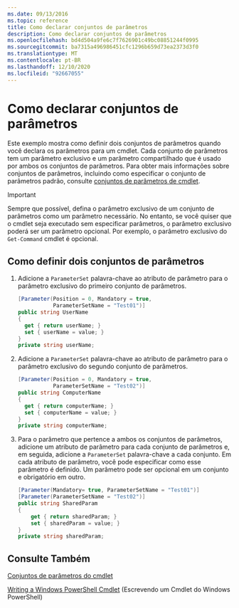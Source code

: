 ```yaml
---
ms.date: 09/13/2016
ms.topic: reference
title: Como declarar conjuntos de parâmetros
description: Como declarar conjuntos de parâmetros
ms.openlocfilehash: bd4d504a9fe6c7f7626901c49bc08851244f0995
ms.sourcegitcommit: ba7315a496986451cfc1296b659d73ea2373d3f0
ms.translationtype: MT
ms.contentlocale: pt-BR
ms.lasthandoff: 12/10/2020
ms.locfileid: "92667055"
---
```

# <a name="how-to-declare-parameter-sets"></a>Como declarar conjuntos de parâmetros

Este exemplo mostra como definir dois conjuntos de parâmetros quando você declara os parâmetros para um cmdlet. Cada conjunto de parâmetros tem um parâmetro exclusivo e um parâmetro compartilhado que é usado por ambos os conjuntos de parâmetros. Para obter mais informações sobre conjuntos de parâmetros, incluindo como especificar o conjunto de parâmetros padrão, consulte [conjuntos de parâmetros de cmdlet](./cmdlet-parameter-sets.md).

> [!IMPORTANT]
> Sempre que possível, defina o parâmetro exclusivo de um conjunto de parâmetros como um parâmetro necessário. No entanto, se você quiser que o cmdlet seja executado sem especificar parâmetros, o parâmetro exclusivo poderá ser um parâmetro opcional. Por exemplo, o parâmetro exclusivo do `Get-Command` cmdlet é opcional.

## <a name="how-to-define-two-parameter-sets"></a>Como definir dois conjuntos de parâmetros

1. Adicione a `ParameterSet` palavra-chave ao atributo de parâmetro para o parâmetro exclusivo do primeiro conjunto de parâmetros.

   ```csharp
   [Parameter(Position = 0, Mandatory = true,
              ParameterSetName = "Test01")]
   public string UserName
   {
     get { return userName; }
     set { userName = value; }
   }
   private string userName;
   ```

2. Adicione a `ParameterSet` palavra-chave ao atributo de parâmetro para o parâmetro exclusivo do segundo conjunto de parâmetros.

   ```csharp
   [Parameter(Position = 0, Mandatory = true,
              ParameterSetName = "Test02")]
   public string ComputerName
   {
     get { return computerName; }
     set { computerName = value; }
   }
   private string computerName;
   ```

3. Para o parâmetro que pertence a ambos os conjuntos de parâmetros, adicione um atributo de parâmetro para cada conjunto de parâmetros e, em seguida, adicione a `ParameterSet` palavra-chave a cada conjunto. Em cada atributo de parâmetro, você pode especificar como esse parâmetro é definido. Um parâmetro pode ser opcional em um conjunto e obrigatório em outro.

   ```csharp
   [Parameter(Mandatory= true, ParameterSetName = "Test01")]
   [Parameter(ParameterSetName = "Test02")]
   public string SharedParam
   {
       get { return sharedParam; }
       set { sharedParam = value; }
   }
   private string sharedParam;
   ```

## <a name="see-also"></a>Consulte Também

[Conjuntos de parâmetros do cmdlet](./cmdlet-parameter-sets.md)

[Writing a Windows PowerShell Cmdlet](./writing-a-windows-powershell-cmdlet.md) (Escrevendo um Cmdlet do Windows PowerShell)
